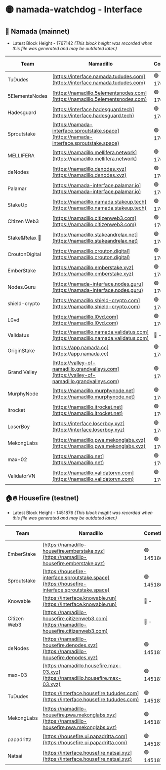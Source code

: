 # 🟡 namada-watchdog - Interface

## 🚀 Namada (mainnet)
- Latest Block Height - 1767142 *(This block height was recorded when this file was generated and may be outdated later.)*

| Team | Namadillo | CometBFT | Indexer | MASP Indexer |
|-|-|-|-|-|
| TuDudes | [https://interface.namada.tududes.com](https://interface.namada.tududes.com) | 🟢 1767117 | 🟢 1767117 | 🟢 1767117 |
| 5ElementsNodes | [https://namadillo.5elementsnodes.com](https://namadillo.5elementsnodes.com) | 🟢 1767118 | 🟢 1767117 | 🟢 1767117 |
| Hadesguard | [https://interface.hadesguard.tech](https://interface.hadesguard.tech) | 🟢 1767118 | 🟢 1767118 | 🟢 1767118 |
| Sproutstake | [https://namada-interface.sproutstake.space](https://namada-interface.sproutstake.space) | 🟢 1767119 | 🟢 1767119 | 🟢 1767120 |
| MELLIFERA | [https://namadillo.mellifera.network](https://namadillo.mellifera.network) | 🟢 1767121 | 🟢 1767120 | 🟢 1767121 |
| deNodes | [https://namadillo.denodes.xyz](https://namadillo.denodes.xyz) | 🟢 1767121 | 🟢 1767121 | 🟢 1767121 |
| Palamar | [https://namada-interface.palamar.io](https://namada-interface.palamar.io) | 🟢 1767122 | 🟢 1767122 | 🟢 1767122 |
| StakeUp | [https://namadillo.namada.stakeup.tech](https://namadillo.namada.stakeup.tech) | 🟢 1767123 | 🟢 1767123 | 🟢 1767123 |
| Citizen Web3 | [https://namadillo.citizenweb3.com](https://namadillo.citizenweb3.com) | 🟢 1767124 | 🟢 1767123 | 🟢 1767124 |
| Stake&Relax 🦥 | [https://namadillo.stakeandrelax.net](https://namadillo.stakeandrelax.net) | 🟢 1767124 | 🟢 1767124 | 🟢 1767124 |
| CroutonDigital | [https://namadillo.crouton.digital](https://namadillo.crouton.digital) | 🟢 1767125 | 🔴 1338918 | 🟢 1767125 |
| EmberStake | [https://namadillo.emberstake.xyz](https://namadillo.emberstake.xyz) | 🟢 1767126 | 🟢 1767126 | 🟢 1767126 |
| Nodes.Guru | [https://namada-interface.nodes.guru](https://namada-interface.nodes.guru) | 🟢 1767127 | 🟢 1767127 | 🟢 1767127 |
| shield-crypto | [https://namadillo.shield-crypto.com](https://namadillo.shield-crypto.com) | 🟢 1767128 | 🟢 1767127 | 🟢 1767127 |
| L0vd | [https://namadillo.l0vd.com](https://namadillo.l0vd.com) | 🟢 1767128 | 🟢 1767128 | 🔴 1334213 |
| Validatus | [https://namadillo.namada.validatus.com](https://namadillo.namada.validatus.com) | 🔴 - | 🔴 - | 🔴 - |
| OriginStake | [https://app.namada.cc](https://app.namada.cc) | 🟢 1767135 | 🟢 1767135 | 🟢 1767135 |
| Grand Valley | [https://valley-of-namadillo.grandvalleys.com](https://valley-of-namadillo.grandvalleys.com) | 🟢 1767135 | 🟢 1767135 | 🟢 1767135 |
| MurphyNode | [https://namadillo.murphynode.net](https://namadillo.murphynode.net) | 🟢 1767136 | 🟢 1767136 | 🔴 - |
| itrocket | [https://namadillo.itrocket.net](https://namadillo.itrocket.net) | 🟢 1767137 | 🟢 1767137 | 🔴 1687505 |
| LoserBoy | [https://interface.loserboy.xyz](https://interface.loserboy.xyz) | 🟢 1767138 | 🟢 1767137 | 🔴 - |
| MekongLabs | [https://namadillo.pwa.mekonglabs.xyz](https://namadillo.pwa.mekonglabs.xyz) | 🟢 1767139 | 🟢 1767139 | 🟢 1767138 |
| max-02 | [https://namadillo.net](https://namadillo.net) | 🟢 1767139 | 🟢 1767139 | 🟢 1767139 |
| ValidatorVN | [https://namadillo.validatorvn.com](https://namadillo.validatorvn.com) | 🟢 1767142 | 🟢 1767141 | 🟢 1767141 |

## 🏠🔥 Housefire (testnet)
- Latest Block Height - 1451876 *(This block height was recorded when this file was generated and may be outdated later.)*

| Team | Namadillo | CometBFT | Indexer | MASP Indexer |
|-|-|-|-|-|
| EmberStake | [https://namadillo-housefire.emberstake.xyz](https://namadillo-housefire.emberstake.xyz) | 🟢 1451865 | 🟢 1451865 | 🔴 - |
| Sproutstake | [https://housefire-interface.sproutstake.space](https://housefire-interface.sproutstake.space) | 🟢 1451867 | 🟢 1451867 | 🟢 1451867 |
| Knowable | [https://interface.knowable.run](https://interface.knowable.run) | 🔴 - | 🔴 - | 🔴 - |
| Citizen Web3 | [https://namadillo-housefire.citizenweb3.com](https://namadillo-housefire.citizenweb3.com) | 🔴 - | 🔴 - | 🔴 - |
| deNodes | [https://namadillo-housefire.denodes.xyz](https://namadillo-housefire.denodes.xyz) | 🟢 1451872 | 🟢 1451872 | 🟢 1451871 |
| max-03 | [https://namadillo.housefire.max-03.xyz](https://namadillo.housefire.max-03.xyz) | 🟢 1451872 | 🟢 1451872 | 🟢 1451873 |
| TuDudes | [https://interface.housefire.tududes.com](https://interface.housefire.tududes.com) | 🟢 1451873 | 🟢 1451873 | 🟢 1451873 |
| MekongLabs | [https://namadillo-housefire.pwa.mekonglabs.xyz](https://namadillo-housefire.pwa.mekonglabs.xyz) | 🟢 1451873 | 🟢 1451873 | 🔴 - |
| papadritta | [https://housefire.ui.papadritta.com](https://housefire.ui.papadritta.com) | 🟢 1451876 | 🟢 1451876 | 🟢 1451876 |
| Natsai | [https://interface.housefire.natsai.xyz](https://interface.housefire.natsai.xyz) | 🟢 1451876 | 🟢 1451876 | 🟢 1451877 |

